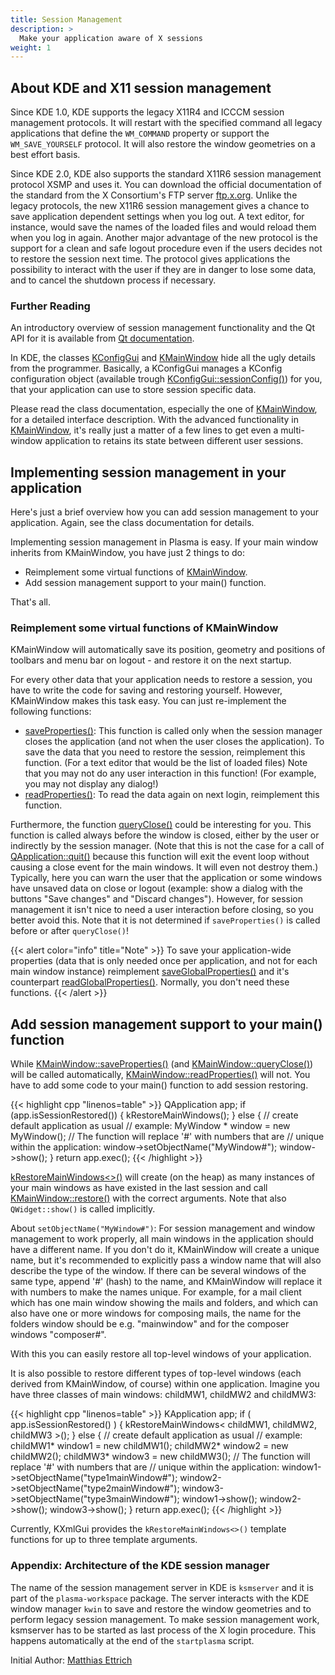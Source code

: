 ```yaml
---
title: Session Management
description: >
  Make your application aware of X sessions
weight: 1
---
```


## About KDE and X11 session management

Since KDE 1.0, KDE supports the legacy X11R4 and ICCCM session management protocols. It will restart with the specified command all legacy applications that define the `WM_COMMAND` property or support the `WM_SAVE_YOURSELF` protocol. It will also restore the window geometries on a best effort basis. 

Since KDE 2.0, KDE also supports the standard X11R6 session management protocol XSMP and uses it. You can download the official documentation of the standard from the X Consortium's FTP server [ftp.x.org](http://stuff.mit.edu/afs/sipb/contrib/doc/X11/hardcopy/SM/xsmp.PS.gz). Unlike the legacy protocols, the new X11R6 session management gives a chance to save application dependent settings when you log out. A text editor, for instance, would save the names of the loaded files and would reload them when you log in again. Another major advantage of the new protocol is the support for a clean and safe logout procedure even if the users decides not to restore the session next time. The protocol gives applications the possibility to interact with the user if they are in danger to lose some data, and to cancel the shutdown process if necessary. 

### Further Reading

An introductory overview of session management functionality and the Qt API for it is available from [Qt documentation](https://doc.qt.io/qt-5/session.html).

In KDE, the classes [KConfigGui](https://api.kde.org/frameworks/kconfig/html/namespaceKConfigGui.html) and [KMainWindow](https://api.kde.org/frameworks/kxmlgui/html/classKMainWindow.html) hide all the ugly details from the programmer. Basically, a KConfigGui manages a KConfig configuration object (available trough [KConfigGui::sessionConfig()](https://api.kde.org/frameworks/kconfig/html/namespaceKConfigGui.html#a36d66204429764d84f4f7728dfb0805e)) for you, that your application can use to store session specific data. 

Please read the class documentation, especially the one of [KMainWindow](https://api.kde.org/frameworks/kxmlgui/html/classKMainWindow.html), for a detailed interface description. With the advanced functionality in [KMainWindow](https://api.kde.org/frameworks/kxmlgui/html/classKMainWindow.html), it's really just a matter of a few lines to get even a multi-window application to retains its state between different user sessions. 

## Implementing session management in your application

Here's just a brief overview how you can add session management to your application. Again, see the class documentation for details.

Implementing session management in Plasma is easy. If your main window inherits from KMainWindow, you have just 2 things to do: 

+ Reimplement some virtual functions of [KMainWindow](https://api.kde.org/frameworks/kxmlgui/html/classKMainWindow.html).
+ Add session management support to your main() function.

That's all. 

### Reimplement some virtual functions of KMainWindow

KMainWindow will automatically save its position, geometry and positions of toolbars and menu bar on logout - and restore it on the next startup.

For every other data that your application needs to restore a session, you have to write the code for saving and restoring yourself. However, KMainWindow makes this task easy. You can just re-implement the following functions:

+ [saveProperties()](https://api.kde.org/frameworks/kxmlgui/html/classKMainWindow.html#a4c7a6c395eec0bb245cd9ad6c884f897): This function is called only when the session manager closes the application (and not when the user closes the application). To save the data that you need to restore the session, reimplement this function. (For a text editor that would be the list of loaded files) Note that you may not do any user interaction in this function! (For example, you may not display any dialog!)
+ [readProperties()](https://api.kde.org/frameworks/kxmlgui/html/classKMainWindow.html#ac8d0d64ed5b309ba1da410423120d0a6): To read the data again on next login, reimplement this function.

Furthermore, the function [queryClose()](https://api.kde.org/frameworks/kxmlgui/html/classKMainWindow.html#af8c5708414be62f259114b0453ef8432) could be interesting for you. This function is called always before the window is closed, either by the user or indirectly by the session manager. (Note that this is not the case for a call of [QApplication::quit()](https://doc.qt.io/qt-5/qcoreapplication.html#quit) because this function will exit the event loop without causing a close event for the main windows. It will even not destroy them.) Typically, here you can warn the user that the application or some windows have unsaved data on close or logout (example: show a dialog with the buttons "Save changes" and "Discard changes"). However, for session management it isn't nice to need a user interaction before closing, so you better avoid this. Note that it is not determined if `saveProperties()` is called before or after `queryClose()`! 

{{< alert color="info" title="Note" >}}
To save your application-wide properties (data that is only needed once per application, and not for each main window instance) reimplement [saveGlobalProperties()](https://api.kde.org/frameworks/kxmlgui/html/classKMainWindow.html#acf811d77a3acdcf2b61f8826429615a7) and it's counterpart [readGlobalProperties()](https://api.kde.org/frameworks/kxmlgui/html/classKMainWindow.html#a2d4da4f305f00e8a5c94f5b978334231). Normally, you don't need these functions. 
{{< /alert >}}

## Add session management support to your main() function

While [KMainWindow::saveProperties()](https://api.kde.org/frameworks/kxmlgui/html/classKMainWindow.html#a4c7a6c395eec0bb245cd9ad6c884f897) (and [KMainWindow::queryClose()](https://api.kde.org/frameworks/kxmlgui/html/classKMainWindow.html#af8c5708414be62f259114b0453ef8432)) will be called automatically, [KMainWindow::readProperties()](https://api.kde.org/frameworks/kxmlgui/html/classKMainWindow.html#ac8d0d64ed5b309ba1da410423120d0a6) will not. You have to add some code to your main() function to add session restoring. 

{{< highlight cpp "linenos=table" >}}
QApplication app;
if (app.isSessionRestored()) {
  kRestoreMainWindows<MyWindow>();
} else {
  // create default application as usual
  // example:
  MyWindow * window = new MyWindow();
  // The function will replace '#' with numbers that are
  // unique within the application:
  window->setObjectName("MyWindow#");
  window->show();
}
return app.exec();
{{< /highlight >}}

[kRestoreMainWindows<>()](https://api.kde.org/frameworks/kxmlgui/html/group__KXMLGUI__Session.html#ga59a5929cb898cca8ac26a3d55397aae3) will create (on the heap) as many instances of your main windows as have existed in the last session and call [KMainWindow::restore()](https://api.kde.org/frameworks/kxmlgui/html/classKMainWindow.html#a46e01bd1aa6d488f1be2a5010030efb2) with the correct arguments. Note that also `QWidget::show()` is called implicitly. 

About `setObjectName("MyWindow#")`: For session management and window management to work properly, all main windows in the application should have a different name. If you don't do it, KMainWindow will create a unique name, but it's recommended to explicitly pass a window name that will also describe the type of the window. If there can be several windows of the same type, append '#' (hash) to the name, and KMainWindow will replace it with numbers to make the names unique. For example, for a mail client which has one main window showing the mails and folders, and which can also have one or more windows for composing mails, the name for the folders window should be e.g. "mainwindow" and for the composer windows "composer#". 

With this you can easily restore all top-level windows of your application. 

It is also possible to restore different types of top-level windows (each derived from KMainWindow, of course) within one application. Imagine you have three classes of main windows: childMW1, childMW2 and childMW3: 

{{< highlight cpp "linenos=table" >}}
KApplication app;
if ( app.isSessionRestored() ) {
  kRestoreMainWindows< childMW1, childMW2, childMW3 >();
} else {
  // create default application as usual
  // example:
  childMW1* window1 = new childMW1();
  childMW2* window2 = new childMW2();
  childMW3* window3 = new childMW3();
  // The function will replace '#' with numbers that are
  // unique within the application:
  window1->setObjectName("type1mainWindow#");
  window2->setObjectName("type2mainWindow#");
  window3->setObjectName("type3mainWindow#");
  window1->show();
  window2->show();
  window3->show();
}
return app.exec();
{{< /highlight >}}

Currently, KXmlGui provides the `kRestoreMainWindows<>()` template functions for up to three template arguments. 

### Appendix: Architecture of the KDE session manager

The name of the session management server in KDE is `ksmserver` and it is part of the `plasma-workspace` package. The server interacts with the KDE window manager `kwin` to save and restore the window geometries and to perform legacy session management. To make session management work, ksmserver has to be started as last process of the X login procedure. This happens automatically at the end of the `startplasma` script. 

 Initial Author: [Matthias Ettrich](mailto:ettrich@kde.org)




